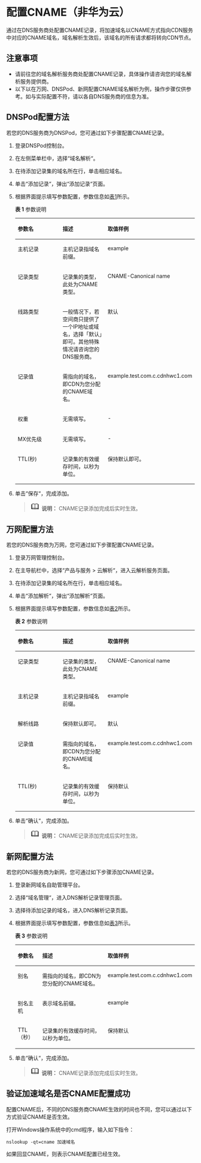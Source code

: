 # 配置CNAME（非华为云）<a name="common00002"></a>

通过在DNS服务商处配置CNAME记录，将加速域名以CNAME方式指向CDN服务中对应的CNAME域名，域名解析生效后，该域名的所有请求都将转向CDN节点。

## 注意事项<a name="section19392323123412"></a>

-   请前往您的域名解析服务商处配置CNAME记录，具体操作请咨询您的域名解析服务提供商。
-   以下以在万网、DNSPod、新网配置CNAME域名解析为例，操作步骤仅供参考。如与实际配置不符，请以各自DNS服务商的信息为准。

## DNSPod配置方法<a name="zh-cn_topic_0117188957_section94001837173913"></a>

若您的DNS服务商为DNSPod，您可通过如下步骤配置CNAME记录。

1.  登录DNSPod控制台。
2.  在左侧菜单栏中，选择“域名解析“。
3.  在待添加记录集的域名所在行，单击相应域名。
4.  单击“添加记录“，弹出“添加记录“页面。
5.  根据界面提示填写参数配置，参数信息如[表1](#zh-cn_topic_0117188957_table4339246163017)所示。

    **表 1**  参数说明

    <a name="zh-cn_topic_0117188957_table4339246163017"></a>
    <table><thead align="left"><tr id="zh-cn_topic_0117188957_row1850614610304"><th class="cellrowborder" valign="top" width="33.33333333333333%" id="mcps1.2.4.1.1"><p id="zh-cn_topic_0117188957_p4506146113017"><a name="zh-cn_topic_0117188957_p4506146113017"></a><a name="zh-cn_topic_0117188957_p4506146113017"></a>参数名</p>
    </th>
    <th class="cellrowborder" valign="top" width="33.33333333333333%" id="mcps1.2.4.1.2"><p id="zh-cn_topic_0117188957_p250684663016"><a name="zh-cn_topic_0117188957_p250684663016"></a><a name="zh-cn_topic_0117188957_p250684663016"></a>描述</p>
    </th>
    <th class="cellrowborder" valign="top" width="33.33333333333333%" id="mcps1.2.4.1.3"><p id="zh-cn_topic_0117188957_p650617464300"><a name="zh-cn_topic_0117188957_p650617464300"></a><a name="zh-cn_topic_0117188957_p650617464300"></a>取值样例</p>
    </th>
    </tr>
    </thead>
    <tbody><tr id="zh-cn_topic_0117188957_row13507124633012"><td class="cellrowborder" valign="top" width="33.33333333333333%" headers="mcps1.2.4.1.1 "><p id="zh-cn_topic_0117188957_p1750704620309"><a name="zh-cn_topic_0117188957_p1750704620309"></a><a name="zh-cn_topic_0117188957_p1750704620309"></a>主机记录</p>
    </td>
    <td class="cellrowborder" valign="top" width="33.33333333333333%" headers="mcps1.2.4.1.2 "><p id="zh-cn_topic_0117188957_p185071046183018"><a name="zh-cn_topic_0117188957_p185071046183018"></a><a name="zh-cn_topic_0117188957_p185071046183018"></a>主机记录指域名前缀。</p>
    </td>
    <td class="cellrowborder" valign="top" width="33.33333333333333%" headers="mcps1.2.4.1.3 "><p id="zh-cn_topic_0117188957_p1950744620308"><a name="zh-cn_topic_0117188957_p1950744620308"></a><a name="zh-cn_topic_0117188957_p1950744620308"></a>example</p>
    </td>
    </tr>
    <tr id="zh-cn_topic_0117188957_row15507194610301"><td class="cellrowborder" valign="top" width="33.33333333333333%" headers="mcps1.2.4.1.1 "><p id="zh-cn_topic_0117188957_p2050764610303"><a name="zh-cn_topic_0117188957_p2050764610303"></a><a name="zh-cn_topic_0117188957_p2050764610303"></a>记录类型</p>
    </td>
    <td class="cellrowborder" valign="top" width="33.33333333333333%" headers="mcps1.2.4.1.2 "><p id="zh-cn_topic_0117188957_p8507346113013"><a name="zh-cn_topic_0117188957_p8507346113013"></a><a name="zh-cn_topic_0117188957_p8507346113013"></a>记录集的类型，此处为CNAME类型。</p>
    </td>
    <td class="cellrowborder" valign="top" width="33.33333333333333%" headers="mcps1.2.4.1.3 "><p id="zh-cn_topic_0117188957_p1507164611304"><a name="zh-cn_topic_0117188957_p1507164611304"></a><a name="zh-cn_topic_0117188957_p1507164611304"></a>CNAME-Canonical name</p>
    </td>
    </tr>
    <tr id="zh-cn_topic_0117188957_row16507124618308"><td class="cellrowborder" valign="top" width="33.33333333333333%" headers="mcps1.2.4.1.1 "><p id="zh-cn_topic_0117188957_p10507546113020"><a name="zh-cn_topic_0117188957_p10507546113020"></a><a name="zh-cn_topic_0117188957_p10507546113020"></a>线路类型</p>
    </td>
    <td class="cellrowborder" valign="top" width="33.33333333333333%" headers="mcps1.2.4.1.2 "><p id="zh-cn_topic_0117188957_p4507174611306"><a name="zh-cn_topic_0117188957_p4507174611306"></a><a name="zh-cn_topic_0117188957_p4507174611306"></a>一般情况下，若空间商只提供了一个IP地址或域名，选择「默认」即可。其他特殊情况请咨询您的DNS服务商。</p>
    </td>
    <td class="cellrowborder" valign="top" width="33.33333333333333%" headers="mcps1.2.4.1.3 "><p id="zh-cn_topic_0117188957_p1850784643012"><a name="zh-cn_topic_0117188957_p1850784643012"></a><a name="zh-cn_topic_0117188957_p1850784643012"></a>默认</p>
    </td>
    </tr>
    <tr id="zh-cn_topic_0117188957_row15078461308"><td class="cellrowborder" valign="top" width="33.33333333333333%" headers="mcps1.2.4.1.1 "><p id="zh-cn_topic_0117188957_p3507194610305"><a name="zh-cn_topic_0117188957_p3507194610305"></a><a name="zh-cn_topic_0117188957_p3507194610305"></a>记录值</p>
    </td>
    <td class="cellrowborder" valign="top" width="33.33333333333333%" headers="mcps1.2.4.1.2 "><p id="zh-cn_topic_0117188957_p175071646133010"><a name="zh-cn_topic_0117188957_p175071646133010"></a><a name="zh-cn_topic_0117188957_p175071646133010"></a>需指向的域名，即CDN为您分配的CNAME域名。</p>
    </td>
    <td class="cellrowborder" valign="top" width="33.33333333333333%" headers="mcps1.2.4.1.3 "><p id="zh-cn_topic_0117188957_p145078463308"><a name="zh-cn_topic_0117188957_p145078463308"></a><a name="zh-cn_topic_0117188957_p145078463308"></a>example.test.com.c.cdnhwc1.com</p>
    </td>
    </tr>
    <tr id="zh-cn_topic_0117188957_row10507946103013"><td class="cellrowborder" valign="top" width="33.33333333333333%" headers="mcps1.2.4.1.1 "><p id="zh-cn_topic_0117188957_p115071346143010"><a name="zh-cn_topic_0117188957_p115071346143010"></a><a name="zh-cn_topic_0117188957_p115071346143010"></a>权重</p>
    </td>
    <td class="cellrowborder" valign="top" width="33.33333333333333%" headers="mcps1.2.4.1.2 "><p id="zh-cn_topic_0117188957_p150734683017"><a name="zh-cn_topic_0117188957_p150734683017"></a><a name="zh-cn_topic_0117188957_p150734683017"></a>无需填写。</p>
    </td>
    <td class="cellrowborder" valign="top" width="33.33333333333333%" headers="mcps1.2.4.1.3 "><p id="zh-cn_topic_0117188957_p450714616301"><a name="zh-cn_topic_0117188957_p450714616301"></a><a name="zh-cn_topic_0117188957_p450714616301"></a>-</p>
    </td>
    </tr>
    <tr id="zh-cn_topic_0117188957_row7507154603015"><td class="cellrowborder" valign="top" width="33.33333333333333%" headers="mcps1.2.4.1.1 "><p id="zh-cn_topic_0117188957_p45081446103014"><a name="zh-cn_topic_0117188957_p45081446103014"></a><a name="zh-cn_topic_0117188957_p45081446103014"></a>MX优先级</p>
    </td>
    <td class="cellrowborder" valign="top" width="33.33333333333333%" headers="mcps1.2.4.1.2 "><p id="zh-cn_topic_0117188957_p75081346163013"><a name="zh-cn_topic_0117188957_p75081346163013"></a><a name="zh-cn_topic_0117188957_p75081346163013"></a>无需填写。</p>
    </td>
    <td class="cellrowborder" valign="top" width="33.33333333333333%" headers="mcps1.2.4.1.3 "><p id="zh-cn_topic_0117188957_p1650819461301"><a name="zh-cn_topic_0117188957_p1650819461301"></a><a name="zh-cn_topic_0117188957_p1650819461301"></a>-</p>
    </td>
    </tr>
    <tr id="zh-cn_topic_0117188957_row0508204673011"><td class="cellrowborder" valign="top" width="33.33333333333333%" headers="mcps1.2.4.1.1 "><p id="zh-cn_topic_0117188957_p125081946123017"><a name="zh-cn_topic_0117188957_p125081946123017"></a><a name="zh-cn_topic_0117188957_p125081946123017"></a>TTL(秒)</p>
    </td>
    <td class="cellrowborder" valign="top" width="33.33333333333333%" headers="mcps1.2.4.1.2 "><p id="zh-cn_topic_0117188957_p17508164613303"><a name="zh-cn_topic_0117188957_p17508164613303"></a><a name="zh-cn_topic_0117188957_p17508164613303"></a>记录集的有效缓存时间，以秒为单位。</p>
    </td>
    <td class="cellrowborder" valign="top" width="33.33333333333333%" headers="mcps1.2.4.1.3 "><p id="zh-cn_topic_0117188957_p12508114612306"><a name="zh-cn_topic_0117188957_p12508114612306"></a><a name="zh-cn_topic_0117188957_p12508114612306"></a>保持默认即可。</p>
    </td>
    </tr>
    </tbody>
    </table>

6.  单击“保存“，完成添加。

    >![](public_sys-resources/icon-note.gif) **说明：** 
    >CNAME记录添加完成后实时生效。


## 万网配置方法<a name="zh-cn_topic_0117188957_section7421940184219"></a>

若您的DNS服务商为万网，您可通过如下步骤配置CNAME记录。

1.  登录万网管理控制台。
2.  在主导航栏中，选择“产品与服务 \> 云解析“，进入云解析服务页面。
3.  在待添加记录集的域名所在行，单击相应域名。
4.  单击“添加解析“，弹出“添加解析“页面。
5.  根据界面提示填写参数配置，参数信息如[表2](#zh-cn_topic_0117188957_table3565182004512)所示。

    **表 2**  参数说明

    <a name="zh-cn_topic_0117188957_table3565182004512"></a>
    <table><thead align="left"><tr id="zh-cn_topic_0117188957_row11730162017456"><th class="cellrowborder" valign="top" width="33.33333333333333%" id="mcps1.2.4.1.1"><p id="p1829714120342"><a name="p1829714120342"></a><a name="p1829714120342"></a>参数名</p>
    </th>
    <th class="cellrowborder" valign="top" width="33.33333333333333%" id="mcps1.2.4.1.2"><p id="p182975419343"><a name="p182975419343"></a><a name="p182975419343"></a>描述</p>
    </th>
    <th class="cellrowborder" valign="top" width="33.33333333333333%" id="mcps1.2.4.1.3"><p id="zh-cn_topic_0117188957_p5730320164517"><a name="zh-cn_topic_0117188957_p5730320164517"></a><a name="zh-cn_topic_0117188957_p5730320164517"></a>取值样例</p>
    </th>
    </tr>
    </thead>
    <tbody><tr id="zh-cn_topic_0117188957_row473032034512"><td class="cellrowborder" valign="top" width="33.33333333333333%" headers="mcps1.2.4.1.1 "><p id="zh-cn_topic_0117188957_p87311720134511"><a name="zh-cn_topic_0117188957_p87311720134511"></a><a name="zh-cn_topic_0117188957_p87311720134511"></a>记录类型</p>
    </td>
    <td class="cellrowborder" valign="top" width="33.33333333333333%" headers="mcps1.2.4.1.2 "><p id="zh-cn_topic_0117188957_p473172010459"><a name="zh-cn_topic_0117188957_p473172010459"></a><a name="zh-cn_topic_0117188957_p473172010459"></a>记录集的类型，此处为CNAME类型。</p>
    </td>
    <td class="cellrowborder" valign="top" width="33.33333333333333%" headers="mcps1.2.4.1.3 "><p id="zh-cn_topic_0117188957_p187311420184518"><a name="zh-cn_topic_0117188957_p187311420184518"></a><a name="zh-cn_topic_0117188957_p187311420184518"></a>CNAME-Canonical name</p>
    </td>
    </tr>
    <tr id="zh-cn_topic_0117188957_row8731102014519"><td class="cellrowborder" valign="top" width="33.33333333333333%" headers="mcps1.2.4.1.1 "><p id="zh-cn_topic_0117188957_p1773117208459"><a name="zh-cn_topic_0117188957_p1773117208459"></a><a name="zh-cn_topic_0117188957_p1773117208459"></a>主机记录</p>
    </td>
    <td class="cellrowborder" valign="top" width="33.33333333333333%" headers="mcps1.2.4.1.2 "><p id="zh-cn_topic_0117188957_p147311120194514"><a name="zh-cn_topic_0117188957_p147311120194514"></a><a name="zh-cn_topic_0117188957_p147311120194514"></a>主机记录指域名前缀。</p>
    </td>
    <td class="cellrowborder" valign="top" width="33.33333333333333%" headers="mcps1.2.4.1.3 "><p id="zh-cn_topic_0117188957_p973182024511"><a name="zh-cn_topic_0117188957_p973182024511"></a><a name="zh-cn_topic_0117188957_p973182024511"></a>example</p>
    </td>
    </tr>
    <tr id="zh-cn_topic_0117188957_row4731162054515"><td class="cellrowborder" valign="top" width="33.33333333333333%" headers="mcps1.2.4.1.1 "><p id="zh-cn_topic_0117188957_p117311020104519"><a name="zh-cn_topic_0117188957_p117311020104519"></a><a name="zh-cn_topic_0117188957_p117311020104519"></a>解析线路</p>
    </td>
    <td class="cellrowborder" valign="top" width="33.33333333333333%" headers="mcps1.2.4.1.2 "><p id="zh-cn_topic_0117188957_p17731122064519"><a name="zh-cn_topic_0117188957_p17731122064519"></a><a name="zh-cn_topic_0117188957_p17731122064519"></a>保持默认即可。</p>
    </td>
    <td class="cellrowborder" valign="top" width="33.33333333333333%" headers="mcps1.2.4.1.3 "><p id="zh-cn_topic_0117188957_p97312020114515"><a name="zh-cn_topic_0117188957_p97312020114515"></a><a name="zh-cn_topic_0117188957_p97312020114515"></a>默认</p>
    </td>
    </tr>
    <tr id="zh-cn_topic_0117188957_row1731202017455"><td class="cellrowborder" valign="top" width="33.33333333333333%" headers="mcps1.2.4.1.1 "><p id="zh-cn_topic_0117188957_p373122094513"><a name="zh-cn_topic_0117188957_p373122094513"></a><a name="zh-cn_topic_0117188957_p373122094513"></a>记录值</p>
    </td>
    <td class="cellrowborder" valign="top" width="33.33333333333333%" headers="mcps1.2.4.1.2 "><p id="zh-cn_topic_0117188957_p19731162011458"><a name="zh-cn_topic_0117188957_p19731162011458"></a><a name="zh-cn_topic_0117188957_p19731162011458"></a>需指向的域名，即CDN为您分配的CNAME域名。</p>
    </td>
    <td class="cellrowborder" valign="top" width="33.33333333333333%" headers="mcps1.2.4.1.3 "><p id="zh-cn_topic_0117188957_p5731620114514"><a name="zh-cn_topic_0117188957_p5731620114514"></a><a name="zh-cn_topic_0117188957_p5731620114514"></a>example.test.com.c.cdnhwc1.com</p>
    </td>
    </tr>
    <tr id="zh-cn_topic_0117188957_row1273112020452"><td class="cellrowborder" valign="top" width="33.33333333333333%" headers="mcps1.2.4.1.1 "><p id="zh-cn_topic_0117188957_p27311720194516"><a name="zh-cn_topic_0117188957_p27311720194516"></a><a name="zh-cn_topic_0117188957_p27311720194516"></a>TTL(秒)</p>
    </td>
    <td class="cellrowborder" valign="top" width="33.33333333333333%" headers="mcps1.2.4.1.2 "><p id="zh-cn_topic_0117188957_p57311120114512"><a name="zh-cn_topic_0117188957_p57311120114512"></a><a name="zh-cn_topic_0117188957_p57311120114512"></a>记录集的有效缓存时间，以秒为单位。</p>
    </td>
    <td class="cellrowborder" valign="top" width="33.33333333333333%" headers="mcps1.2.4.1.3 "><p id="zh-cn_topic_0117188957_p13731112019455"><a name="zh-cn_topic_0117188957_p13731112019455"></a><a name="zh-cn_topic_0117188957_p13731112019455"></a>保持默认</p>
    </td>
    </tr>
    </tbody>
    </table>

6.  单击“确认“，完成添加。

    >![](public_sys-resources/icon-note.gif) **说明：** 
    >CNAME记录添加完成后实时生效。


## 新网配置方法<a name="zh-cn_topic_0117188957_section1569151716326"></a>

若您的DNS服务商为新网，您可通过如下步骤添加CNAME记录。

1.  登录新网域名自助管理平台。
2.  选择“域名管理“，进入DNS解析记录管理页面。
3.  选择待添加记录的域名，进入DNS解析记录页面。
4.  根据界面提示填写参数配置，参数信息如[表3](#zh-cn_topic_0117188957_table135101549133312)所示。

    **表 3**  参数说明

    <a name="zh-cn_topic_0117188957_table135101549133312"></a>
    <table><thead align="left"><tr id="zh-cn_topic_0117188957_row17511249163317"><th class="cellrowborder" valign="top" width="15%" id="mcps1.2.4.1.1"><p id="p144866478342"><a name="p144866478342"></a><a name="p144866478342"></a>参数名</p>
    </th>
    <th class="cellrowborder" valign="top" width="52%" id="mcps1.2.4.1.2"><p id="p34861247143417"><a name="p34861247143417"></a><a name="p34861247143417"></a>描述</p>
    </th>
    <th class="cellrowborder" valign="top" width="33%" id="mcps1.2.4.1.3"><p id="zh-cn_topic_0117188957_p1451184903315"><a name="zh-cn_topic_0117188957_p1451184903315"></a><a name="zh-cn_topic_0117188957_p1451184903315"></a>取值样例</p>
    </th>
    </tr>
    </thead>
    <tbody><tr id="zh-cn_topic_0117188957_row951117492335"><td class="cellrowborder" valign="top" width="15%" headers="mcps1.2.4.1.1 "><p id="zh-cn_topic_0117188957_p4512349163310"><a name="zh-cn_topic_0117188957_p4512349163310"></a><a name="zh-cn_topic_0117188957_p4512349163310"></a>别名</p>
    </td>
    <td class="cellrowborder" valign="top" width="52%" headers="mcps1.2.4.1.2 "><p id="zh-cn_topic_0117188957_p4512164913310"><a name="zh-cn_topic_0117188957_p4512164913310"></a><a name="zh-cn_topic_0117188957_p4512164913310"></a>需指向的域名，即CDN为您分配的CNAME域名。</p>
    </td>
    <td class="cellrowborder" valign="top" width="33%" headers="mcps1.2.4.1.3 "><p id="zh-cn_topic_0117188957_p185121849123316"><a name="zh-cn_topic_0117188957_p185121849123316"></a><a name="zh-cn_topic_0117188957_p185121849123316"></a>example.test.com.c.cdnhwc1.com</p>
    </td>
    </tr>
    <tr id="zh-cn_topic_0117188957_row2512349173315"><td class="cellrowborder" valign="top" width="15%" headers="mcps1.2.4.1.1 "><p id="zh-cn_topic_0117188957_p195126495336"><a name="zh-cn_topic_0117188957_p195126495336"></a><a name="zh-cn_topic_0117188957_p195126495336"></a>别名主机</p>
    </td>
    <td class="cellrowborder" valign="top" width="52%" headers="mcps1.2.4.1.2 "><p id="zh-cn_topic_0117188957_p1651244973314"><a name="zh-cn_topic_0117188957_p1651244973314"></a><a name="zh-cn_topic_0117188957_p1651244973314"></a>表示域名前缀。</p>
    </td>
    <td class="cellrowborder" valign="top" width="33%" headers="mcps1.2.4.1.3 "><p id="zh-cn_topic_0117188957_p1151219491334"><a name="zh-cn_topic_0117188957_p1151219491334"></a><a name="zh-cn_topic_0117188957_p1151219491334"></a>example</p>
    </td>
    </tr>
    <tr id="zh-cn_topic_0117188957_row451254918330"><td class="cellrowborder" valign="top" width="15%" headers="mcps1.2.4.1.1 "><p id="zh-cn_topic_0117188957_p651614919338"><a name="zh-cn_topic_0117188957_p651614919338"></a><a name="zh-cn_topic_0117188957_p651614919338"></a>TTL（秒）</p>
    </td>
    <td class="cellrowborder" valign="top" width="52%" headers="mcps1.2.4.1.2 "><p id="zh-cn_topic_0117188957_p19516124917331"><a name="zh-cn_topic_0117188957_p19516124917331"></a><a name="zh-cn_topic_0117188957_p19516124917331"></a>记录集的有效缓存时间，以秒为单位。</p>
    </td>
    <td class="cellrowborder" valign="top" width="33%" headers="mcps1.2.4.1.3 "><p id="zh-cn_topic_0117188957_p1551664917338"><a name="zh-cn_topic_0117188957_p1551664917338"></a><a name="zh-cn_topic_0117188957_p1551664917338"></a>保持默认</p>
    </td>
    </tr>
    </tbody>
    </table>

5.  单击“确认“，完成添加。

    >![](public_sys-resources/icon-note.gif) **说明：** 
    >CNAME记录添加完成后实时生效。


## 验证加速域名是否CNAME配置成功<a name="zh-cn_topic_0117188957_section17479726161813"></a>

配置CNAME后，不同的DNS服务商CNAME生效的时间也不同，您可以通过以下方式验证CNAME是否生效。

打开Windows操作系统中的cmd程序，输入如下指令：

```
nslookup -qt=cname 加速域名
```

如果回显CNAME，则表示CNAME配置已经生效。

